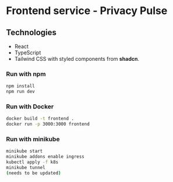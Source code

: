 # Frontend service - Privacy Pulse

## Technologies
- React
- TypeScript
- Tailwind CSS with styled components from **shadcn**.

### Run with npm
```bash
npm install
npm run dev
```

### Run with Docker
```bash
docker build -t frontend .
docker run -p 3000:3000 frontend
```

### Run with minikube
```bash
minikube start
minikube addons enable ingress
kubectl apply -f k8s
minikube tunnel
(needs to be updated)
```
